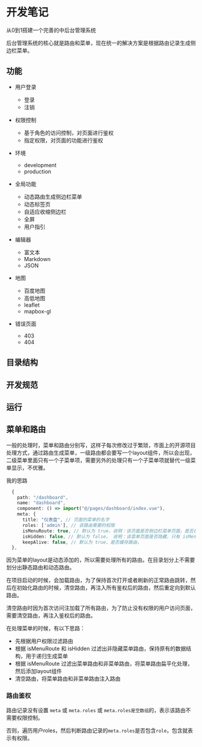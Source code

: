 # 开发笔记

从0到1搭建一个完善的中后台管理系统

后台管理系统的核心就是路由和菜单，现在统一的解决方案是根据路由记录生成侧边栏菜单。


## 功能
- 用户登录
    - 登录
    - 注销

- 权限控制
    - 基于角色的访问控制，对页面进行鉴权
    - 指定权限，对页面的功能进行鉴权

- 环境
    - development
    - production

- 全局功能
    - 动态路由生成侧边栏菜单
    - 动态标签页
    - 自适应收缩侧边栏
    - 全屏
    - 用户指引

- 编辑器
    - 富文本
    - Markdown
    - JSON

- 地图
    - 百度地图
    - 高低地图
    - leaflet
    - mapbox-gl

- 错误页面
    - 403
    - 404

## 目录结构


## 开发规范

## 运行



## 菜单和路由

一般的处理时，菜单和路由分别写，这样子每次修改过于繁琐，市面上的开源项目处理方式，通过路由生成菜单，一级路由都会要写一个layout组件，所以会出现，二级菜单里面只有一个子菜单项，需要另外的处理只有一个子菜单项就替代一级菜单显示，不优雅。


我的思路

```typescript
  {
    path: "/dashboard",
    name: "dashboard",
    component: () => import("@/pages/dashboard/index.vue"),
    meta: {
      title: "仪表盘", // 页面的菜单的名字
      roles: ['admin'], // 该路由需要的权限
      isMenuRoute: true, // 默认为 true，说明：该页面是否侧边栏菜单页面，是否在菜单里面
      isHidden: false, // 默认为 false， 说明：该菜单页面是否隐藏，只有 isMenuRoute 为 true才有效果
      keepAlive: false, // 默认为 true，是否缓存路由，
  },
  ```

因为菜单的layout是动态添加的，所以需要处理所有的路由。在目录划分上不需要划分出静态路由和动态路由。

在项目启动的时候，会加载路由，为了保持首次打开或者刷新的正常路由跳转，然后在初始化路由的时候，清空路由，再注入所有鉴权后的路由，然后重定向到默认路由。

清空路由时因为首次访问注加载了所有路由，为了防止没有权限的用户访问页面，需要清空路由，再注入鉴权后的路由。

在处理菜单的时候，有以下思路：
- 先根据用户权限过滤路由
- 根据 isMenuRoute 和 isHidden 过滤出非隐藏菜单路由，保持原有的数据结构，用于递归生成菜单
- 根据 isMenuRoute 过滤出菜单路由和非菜单路由，将菜单路由扁平化处理，然后添加layout组件
- 清空路由，将菜单路由和非菜单路由注入路由


### 路由鉴权

路由记录没有设置 `meta` 或 `meta.roles` 或 `meta.roles是空数组`的，表示该路由不需要权限控制。

否则，遍历用户roles，然后判断路由记录的`meta.roles`是否包含`role`，包含就表示有权限。

